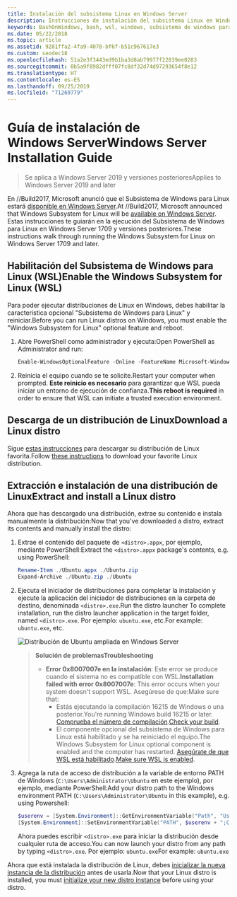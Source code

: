 ```yaml
---
title: Instalación del subsistema Linux en Windows Server
description: Instrucciones de instalación del subsistema Linux en Windows Server.
keywords: BashOnWindows, bash, wsl, windows, subsistema de windows para linux, subsistemawindows, ubuntu, windows server
ms.date: 05/22/2018
ms.topic: article
ms.assetid: 9281ffa2-4fa9-4078-bf6f-b51c967617e3
ms.custom: seodec18
ms.openlocfilehash: 51a2e3f3443ed9b1ba3d8ab79977f22839ee0283
ms.sourcegitcommit: 0b5a9f8982dfff07fc8df32d74d97293654f8e12
ms.translationtype: HT
ms.contentlocale: es-ES
ms.lasthandoff: 09/25/2019
ms.locfileid: "71269779"
---
```

# <a name="windows-server-installation-guide"></a><span data-ttu-id="d96ca-104">Guía de instalación de Windows Server</span><span class="sxs-lookup"><span data-stu-id="d96ca-104">Windows Server Installation Guide</span></span>

> <span data-ttu-id="d96ca-105">Se aplica a Windows Server 2019 y versiones posteriores</span><span class="sxs-lookup"><span data-stu-id="d96ca-105">Applies to Windows Server 2019 and later</span></span>

<span data-ttu-id="d96ca-106">En //Build2017, Microsoft anunció que el Subsistema de Windows para Linux estará [disponible en Windows Server](https://blogs.technet.microsoft.com/hybridcloud/2017/05/10/windows-server-for-developers-news-from-microsoft-build-2017/).</span><span class="sxs-lookup"><span data-stu-id="d96ca-106">At //Build2017, Microsoft announced that Windows Subsystem for Linux will be [available on Windows Server](https://blogs.technet.microsoft.com/hybridcloud/2017/05/10/windows-server-for-developers-news-from-microsoft-build-2017/).</span></span>  <span data-ttu-id="d96ca-107">Estas instrucciones te guiarán en la ejecución del Subsistema de Windows para Linux en Windows Server 1709 y versiones posteriores.</span><span class="sxs-lookup"><span data-stu-id="d96ca-107">These instructions walk through running the Windows Subsystem for Linux on Windows Server 1709 and later.</span></span>

## <a name="enable-the-windows-subsystem-for-linux-wsl"></a><span data-ttu-id="d96ca-108">Habilitación del Subsistema de Windows para Linux (WSL)</span><span class="sxs-lookup"><span data-stu-id="d96ca-108">Enable the Windows Subsystem for Linux (WSL)</span></span>

<span data-ttu-id="d96ca-109">Para poder ejecutar distribuciones de Linux en Windows, debes habilitar la característica opcional "Subsistema de Windows para Linux" y reiniciar.</span><span class="sxs-lookup"><span data-stu-id="d96ca-109">Before you can run Linux distros on Windows, you must enable the "Windows Subsystem for Linux" optional feature and reboot.</span></span>

1. <span data-ttu-id="d96ca-110">Abre PowerShell como administrador y ejecuta:</span><span class="sxs-lookup"><span data-stu-id="d96ca-110">Open PowerShell as Administrator and run:</span></span>
    ```powershell
    Enable-WindowsOptionalFeature -Online -FeatureName Microsoft-Windows-Subsystem-Linux
    ```

2. <span data-ttu-id="d96ca-111">Reinicia el equipo cuando se te solicite.</span><span class="sxs-lookup"><span data-stu-id="d96ca-111">Restart your computer when prompted.</span></span> <span data-ttu-id="d96ca-112">**Este reinicio es necesario** para garantizar que WSL pueda iniciar un entorno de ejecución de confianza.</span><span class="sxs-lookup"><span data-stu-id="d96ca-112">**This reboot is required** in order to ensure that WSL can initiate a trusted execution environment.</span></span>

## <a name="download-a-linux-distro"></a><span data-ttu-id="d96ca-113">Descarga de un distribución de Linux</span><span class="sxs-lookup"><span data-stu-id="d96ca-113">Download a Linux distro</span></span>

<span data-ttu-id="d96ca-114">Sigue [estas instrucciones](install-manual.md) para descargar su distribución de Linux favorita.</span><span class="sxs-lookup"><span data-stu-id="d96ca-114">Follow [these instructions](install-manual.md) to download your favorite Linux distribution.</span></span>

## <a name="extract-and-install-a-linux-distro"></a><span data-ttu-id="d96ca-115">Extracción e instalación de una distribución de Linux</span><span class="sxs-lookup"><span data-stu-id="d96ca-115">Extract and install a Linux distro</span></span>
<span data-ttu-id="d96ca-116">Ahora que has descargado una distribución, extrae su contenido e instala manualmente la distribución:</span><span class="sxs-lookup"><span data-stu-id="d96ca-116">Now that you've downloaded a distro, extract its contents and manually install the distro:</span></span>

1. <span data-ttu-id="d96ca-117">Extrae el contenido del paquete de `<distro>.appx`, por ejemplo, mediante PowerShell:</span><span class="sxs-lookup"><span data-stu-id="d96ca-117">Extract the `<distro>.appx` package's contents, e.g. using PowerShell:</span></span>

    ```powershell
    Rename-Item ./Ubuntu.appx ./Ubuntu.zip
    Expand-Archive ./Ubuntu.zip ./Ubuntu
    ```

2. <span data-ttu-id="d96ca-118">Ejecuta el iniciador de distribuciones para completar la instalación y ejecute la aplicación del iniciador de distribuciones en la carpeta de destino, denominada `<distro>.exe`.</span><span class="sxs-lookup"><span data-stu-id="d96ca-118">Run the distro launcher To complete installation, run the distro launcher application in the target folder, named `<distro>.exe`.</span></span> <span data-ttu-id="d96ca-119">Por ejemplo: `ubuntu.exe`, etc.</span><span class="sxs-lookup"><span data-stu-id="d96ca-119">For example: `ubuntu.exe`, etc.</span></span>

    ![Distribución de Ubuntu ampliada en Windows Server](media/server-appx-expand.png)

    > <span data-ttu-id="d96ca-121">**Solución de problemas**</span><span class="sxs-lookup"><span data-stu-id="d96ca-121">**Troubleshooting**</span></span>
    > * <span data-ttu-id="d96ca-122">**Error 0x8007007e en la instalación**: Este error se produce cuando el sistema no es compatible con WSL.</span><span class="sxs-lookup"><span data-stu-id="d96ca-122">**Installation failed with error 0x8007007e**: This error occurs when your system doesn't support WSL.</span></span> <span data-ttu-id="d96ca-123">Asegúrese de que:</span><span class="sxs-lookup"><span data-stu-id="d96ca-123">Make sure that:</span></span>
    >   * <span data-ttu-id="d96ca-124">Estás ejecutando la compilación 16215 de Windows o una posterior.</span><span class="sxs-lookup"><span data-stu-id="d96ca-124">You're running Windows build 16215 or later.</span></span> <span data-ttu-id="d96ca-125">[Comprueba el número de compilación](troubleshooting.md#check-your-build-number).</span><span class="sxs-lookup"><span data-stu-id="d96ca-125">[Check your build](troubleshooting.md#check-your-build-number).</span></span>
    >   * <span data-ttu-id="d96ca-126">El componente opcional del subsistema de Windows para Linux está habilitado y se ha reiniciado el equipo.</span><span class="sxs-lookup"><span data-stu-id="d96ca-126">The Windows Subsystem for Linux optional component is enabled and the computer has restarted.</span></span>  <span data-ttu-id="d96ca-127">[Asegúrate de que WSL está habilitado](troubleshooting.md#confirm-wsl-is-enabled).</span><span class="sxs-lookup"><span data-stu-id="d96ca-127">[Make sure WSL is enabled](troubleshooting.md#confirm-wsl-is-enabled).</span></span>
    
3. <span data-ttu-id="d96ca-128">Agrega la ruta de acceso de distribución a la variable de entorno PATH de Windows (`C:\Users\Administrator\Ubuntu` en este ejemplo), por ejemplo, mediante PowerShell:</span><span class="sxs-lookup"><span data-stu-id="d96ca-128">Add your distro path to the Windows environment PATH (`C:\Users\Administrator\Ubuntu` in this example), e.g. using Powershell:</span></span>
        
    ```powershell
    $userenv = [System.Environment]::GetEnvironmentVariable("Path", "User")
    [System.Environment]::SetEnvironmentVariable("PATH", $userenv + ";C:\Users\Administrator\Ubuntu", "User")
    ```
    <span data-ttu-id="d96ca-129">Ahora puedes escribir `<distro>.exe` para iniciar la distribución desde cualquier ruta de acceso.</span><span class="sxs-lookup"><span data-stu-id="d96ca-129">You can now launch your distro from any path by typing `<distro>.exe`.</span></span> <span data-ttu-id="d96ca-130">Por ejemplo: `ubuntu.exe`</span><span class="sxs-lookup"><span data-stu-id="d96ca-130">For example: `ubuntu.exe`</span></span>

<span data-ttu-id="d96ca-131">Ahora que está instalada la distribución de Linux, debes [inicializar la nueva instancia de la distribución](initialize-distro.md) antes de usarla.</span><span class="sxs-lookup"><span data-stu-id="d96ca-131">Now that your Linux distro is installed, you must [initialize your new distro instance](initialize-distro.md) before using your distro.</span></span>
